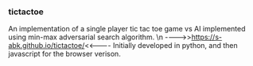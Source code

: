 ### tictactoe
An implementation of a single player tic tac toe game vs AI implemented using min-max adversarial search algorithm. \n
---->>https://s-abk.github.io/tictactoe/<<----
Initially developed in python, and then javascript for the browser verison.

